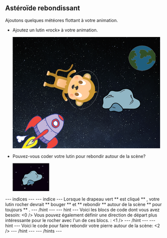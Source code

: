## Astéroïde rebondissant

Ajoutons quelques météores flottant à votre animation.

+ Ajoutez un lutin «rock» à votre animation.
    
    ![Ajout d’un lutin de roche](images/space-rock-sprite.png)

+ Pouvez-vous coder votre lutin pour rebondir autour de la scène?
    
    ![Tester un rocher rebondissant](images/space-bounce-test.png)

\--- indices \--- \--- indice \--- Lorsque le drapeau vert ** est cliqué ** , votre lutin rocher devrait ** bouger ** et ** rebondir ** autour de la scène ** pour toujours ** . \--- /hint \--- \--- hint \--- Voici les blocs de code dont vous avez besoin: <0 /> Vous pouvez également définir une direction de départ plus intéressante pour le rocher avec l'un de ces blocs. : <1 /> \--- /hint \--- \--- hint \--- Voici le code pour faire rebondir votre pierre autour de la scène: <2 /> \--- /hint \--- \--- /hints \---